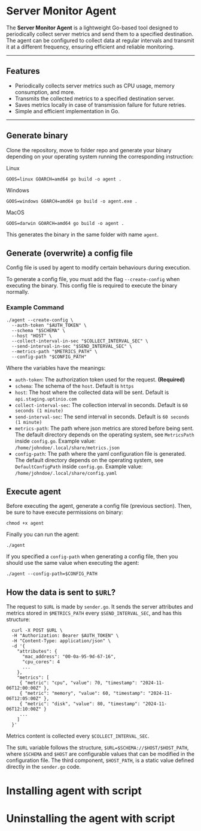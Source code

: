 # Server Monitor Agent

The **Server Monitor Agent** is a lightweight Go-based tool designed to periodically collect server metrics and send them to a specified destination. The agent can be configured to collect data at regular intervals and transmit it at a different frequency, ensuring efficient and reliable monitoring.

---

## Features
- Periodically collects server metrics such as CPU usage, memory consumption, and more.
- Transmits the collected metrics to a specified destination server.
- Saves metrics locally in case of transmission failure for future retries.
- Simple and efficient implementation in Go.

---

## Generate binary

Clone the repository, move to folder repo and generate your binary depending on your operating system running the corresponding instruction:

Linux
```
GOOS=linux GOARCH=amd64 go build -o agent .
```

Windows
```
GOOS=windows GOARCH=amd64 go build -o agent.exe .
```

MacOS
```
GOOS=darwin GOARCH=amd64 go build -o agent .
```

This generates the binary in the same folder with name `agent`.

## Generate (overwrite) a config file

Config file is used by agent to modify certain behaviours during execution.

To generate a config file, you must add the flag `--create-config` when executing the binary. This config file is required to execute the binary normally.


### Example Command
```
./agent --create-config \
  --auth-token "$AUTH_TOKEN" \
  --schema "$SCHEMA" \
  --host "HOST" \
  --collect-interval-in-sec "$COLLECT_INTERVAL_SEC" \
  --send-interval-in-sec "$SEND_INTERVAL_SEC" \
  --metrics-path "$METRICS_PATH" \
  --config-path "$CONFIG_PATH"
```

Where the variables have the meanings:

* `auth-token`: The authorization token used for the request. **(Required)**
* `schema`: The schema of the `host`. Default is `https`
* `host`: The host where the collected data will be sent. Default is `api.staging.uptinio.com`
* `collect-interval-sec`: The collection interval in seconds. Default is `60 seconds (1 minute)`
* `send-interval-sec`: The send interval in seconds. Default is `60 seconds (1 minute)`
* `metrics-path`: The path where json metrics are stored before being sent. The default directory depends on the operating system, see `MetricsPath` inside `config.go`. Example value: `/home/johndoe/.local/share/metrics.json`
* `config-path`: The path where the yaml configuration file is generated. The default directory depends on the operating system, see `DefaultConfigPath` inside `config.go`. Example value: `/home/johndoe/.local/share/config.yaml`

## Execute agent

Before executing the agent, generate a config file (previous section).
Then, be sure to have execute permissions on binary:

```
chmod +x agent
```

Finally you can run the agent:

```
./agent
```

If you specified a `config-path` when generating a config file, then you should use the same value when executing the agent:

```
./agent --config-path=$CONFIG_PATH
```

## How the data is sent to `$URL`?

The request to `$URL` is made by `sender.go`. It sends the server attributes and metrics stored in `$METRICS_PATH` every `$SEND_INTERVAL_SEC`, and has this structure:

```
  curl -X POST $URL \
  -H "Authorization: Bearer $AUTH_TOKEN" \
  -H "Content-Type: application/json" \
  -d '{
    "attributes": {
      "mac_address": "00-0a-95-9d-67-16",
      "cpu_cores": 4
      ...
    },
    "metrics": [
     { "metric": "cpu", "value": 70, "timestamp": "2024-11-06T12:00:00Z" },
     { "metric": "memory", "value": 60, "timestamp": "2024-11-06T12:05:00Z" },
     { "metric": "disk", "value": 80, "timestamp": "2024-11-06T12:10:00Z" }
     ...
    ]
  }'
```

Metrics content is collected every `$COLLECT_INTERVAL_SEC`.

The `$URL` variable follows the structure, `$URL=$SCHEMA://$HOST/$HOST_PATH`, where `$SCHEMA` and `$HOST` are configurable values that can be modified in the configuration file. The third component, `$HOST_PATH`, is a static value defined directly in the `sender.go` code. 

# Installing agent with script


# Uninstalling the agent with script
